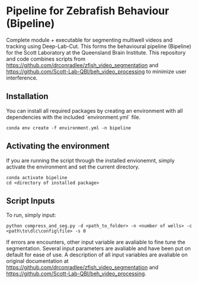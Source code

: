 # Pipeline for Zebrafish Behaviour (Bipeline)

Complete module + executable for segmenting multiwell videos and tracking using Deep-Lab-Cut. This forms the behavioural pipeline (Bipeline) for the Scott Laboratory at the Queensland Brain Institute. This repository and code combines scripts from https://github.com/drconradlee/zfish_video_segmentation and https://github.com/Scott-Lab-QBI/beh_video_processing to minimize user interference. 

<h2> Installation </h2>
You can install all required packages by creating an environment with all dependencies with the included `environment.yml` file.
<p> </p>

```
conda env create -f environment.yml -n bipeline
```

<p> </p>
 

<h2> Activating the environment </h2>
If you are running the script through the installed envionemnt, simply activate the environment and set the current directory.
<p> </p>

```
conda activate bipeline
cd <directory of installed package>
```

<h2> Script Inputs </h2>
To run, simply input:
<p> </p>

```
python compress_and_seg.py -d <path_to_folder> -n <number of wells> -c <path\to\dlc\config\file> -s 0
```
If errors are encounters, other input variable are avaliable to fine tune the segmentation. Several input parameters are avaliable and have been put on default for ease of use. A description of all input variables are avaliable on original documentation at https://github.com/drconradlee/zfish_video_segmentation and https://github.com/Scott-Lab-QBI/beh_video_processing.
